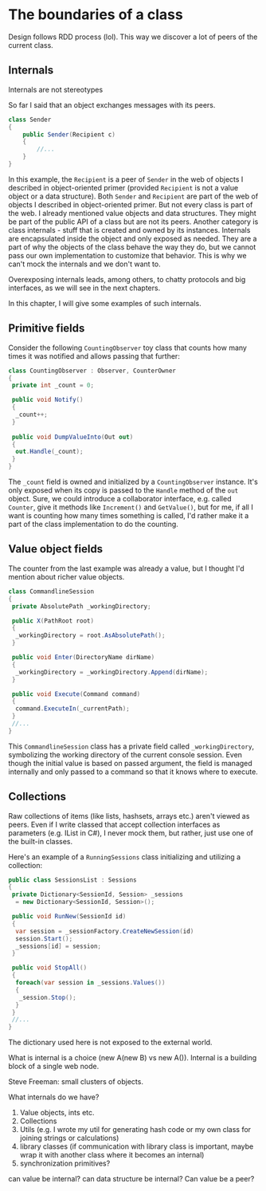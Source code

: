 # The boundaries of a class

Design follows RDD process (lol). This way we discover a lot of peers of the current class.

## Internals

Internals are not stereotypes

So far I said that an object exchanges messages with its peers.

```csharp
class Sender
{
    public Sender(Recipient c)
    {
        //...
    }
}
```

In this example, the `Recipient` is a peer of `Sender` in the web of objects I described in object-oriented primer (provided `Recipient` is not a value object or a data structure). Both `Sender` and `Recipient` are part of the web of objects I described in object-oriented primer. But not every class is part of the web. I already mentioned value objects and data structures. They might be part of the public API of a class but are not its peers. Another category is class internals - stuff that is created and owned by its instances. Internals are encapsulated inside the object and only exposed as needed. They are a part of why the objects of the class behave the way they do, but we cannot pass our own implementation to customize that behavior. This is why we can't mock the internals and we don't want to.

Overexposing internals leads, among others, to chatty protocols and big interfaces, as we will see in the next chapters.

In this chapter, I will give some examples of such internals.

## Primitive fields

Consider the following `CountingObserver` toy class that counts how many times it was notified and allows passing that further:

```csharp
class CountingObserver : Observer, CounterOwner
{
 private int _count = 0;

 public void Notify()
 {
  _count++;
 }
 
 public void DumpValueInto(Out out)
 {
  out.Handle(_count);
 }
}
```

The `_count` field is owned and initialized by a `CountingObserver` instance. It's only exposed when its copy is passed to the `Handle` method of the `out` object. Sure, we could introduce a collaborator interface, e.g. called `Counter`, give it methods like `Increment()` and `GetValue()`, but for me, if all I want is counting how many times something is called, I'd rather make it a part of the class implementation to do the counting.

## Value object fields

The counter from the last example was already a value, but I thought I'd mention about richer value objects.

```csharp
class CommandlineSession
{
 private AbsolutePath _workingDirectory;

 public X(PathRoot root)
 {
  _workingDirectory = root.AsAbsolutePath();
 }

 public void Enter(DirectoryName dirName)
 {
  _workingDirectory = _workingDirectory.Append(dirName);
 }

 public void Execute(Command command)
 {
  command.ExecuteIn(_currentPath);
 }
 //...
}
```

This `CommandlineSession` class has a private field called `_workingDirectory`, symbolizing the working directory of the current console session. Even though the initial value is based on passed argument, the field is managed internally and only passed to a command so that it knows where to execute.

## Collections

Raw collections of items (like lists, hashsets, arrays etc.) aren't viewed as peers. Even if I write classed that accept collection interfaces as parameters (e.g. IList in C#), I never mock them, but rather, just use one of the built-in classes.

Here's an example of a `RunningSessions` class initializing and utilizing a collection:

```csharp
public class SessionsList : Sessions
{
 private Dictionary<SessionId, Session> _sessions 
  = new Dictionary<SessionId, Session>();

 public void RunNew(SessionId id)
 {
  var session = _sessionFactory.CreateNewSession(id)
  session.Start();
  _sessions[id] = session;
 }

 public void StopAll()
 {
  foreach(var session in _sessions.Values())
  {
   _session.Stop();
  }
 }
 //...
}
```

The dictionary used here is not exposed to the external world.

What is internal is a choice (new A(new B) vs new A()). Internal is a building block of a single web node.

Steve Freeman: small clusters of objects.

What internals do we have?

1. Value objects, ints etc.
2. Collections
3. Utils (e.g. I wrote my util for generating hash code or my own class for joining strings or calculations)
4. library classes (if communication with library class is important, maybe wrap it with another class where it becomes an internal)
5. synchronization primitives?

can value be internal?
can data structure be internal?
Can value be a peer?